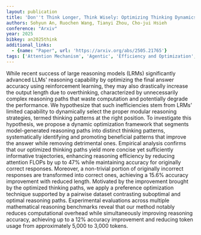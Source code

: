 ```yaml
---
layout: publication
title: 'Don''t Think Longer, Think Wisely: Optimizing Thinking Dynamics For Large Reasoning Models'
authors: Sohyun An, Ruochen Wang, Tianyi Zhou, Cho-jui Hsieh
conference: "Arxiv"
year: 2025
bibkey: an2025think
additional_links:
  - {name: "Paper", url: 'https://arxiv.org/abs/2505.21765'}
tags: ['Attention Mechanism', 'Agentic', 'Efficiency and Optimization', 'Model Architecture', 'Tools', 'Reinforcement Learning']
---
```

While recent success of large reasoning models (LRMs) significantly advanced LLMs' reasoning capability by optimizing the final answer accuracy using reinforcement learning, they may also drastically increase the output length due to overthinking, characterized by unnecessarily complex reasoning paths that waste computation and potentially degrade the performance. We hypothesize that such inefficiencies stem from LRMs' limited capability to dynamically select the proper modular reasoning strategies, termed thinking patterns at the right position. To investigate this hypothesis, we propose a dynamic optimization framework that segments model-generated reasoning paths into distinct thinking patterns, systematically identifying and promoting beneficial patterns that improve the answer while removing detrimental ones. Empirical analysis confirms that our optimized thinking paths yield more concise yet sufficiently informative trajectories, enhancing reasoning efficiency by reducing attention FLOPs by up to 47% while maintaining accuracy for originally correct responses. Moreover, a non-trivial portion of originally incorrect responses are transformed into correct ones, achieving a 15.6% accuracy improvement with reduced length. Motivated by the improvement brought by the optimized thinking paths, we apply a preference optimization technique supported by a pairwise dataset contrasting suboptimal and optimal reasoning paths. Experimental evaluations across multiple mathematical reasoning benchmarks reveal that our method notably reduces computational overhead while simultaneously improving reasoning accuracy, achieving up to a 12% accuracy improvement and reducing token usage from approximately 5,000 to 3,000 tokens.
